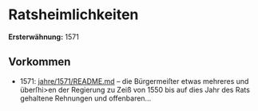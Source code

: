 # Ratsheimlichkeiten

**Ersterwähnung:** 1571

## Vorkommen
- 1571: [jahre/1571/README.md](../jahre/1571/README.md) – die Bürgermeiſter etwas mehreres und
überſhi>en der Regierung zu Zeiß von 1550 bis auf
dies Jahr des Rats gehaltene Rehnungen und offenbaren...
